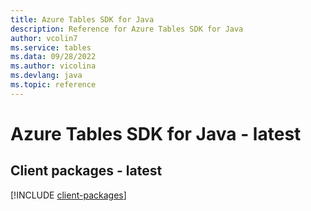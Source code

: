```yaml
---
title: Azure Tables SDK for Java
description: Reference for Azure Tables SDK for Java
author: vcolin7
ms.service: tables
ms.data: 09/28/2022
ms.author: vicolina
ms.devlang: java
ms.topic: reference
---
```

# Azure Tables SDK for Java - latest

## Client packages - latest
[!INCLUDE [client-packages](tables-client-index.md)]